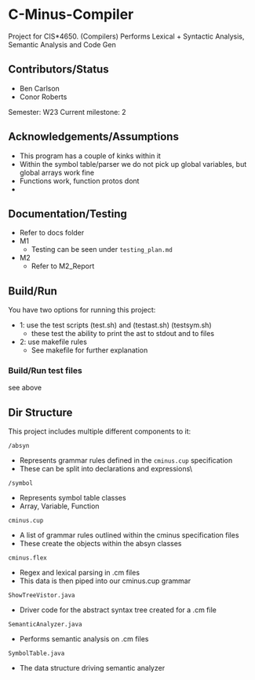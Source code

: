 # C-Minus-Compiler

Project for CIS*4650. (Compilers) Performs Lexical + Syntactic Analysis, Semantic Analysis and Code Gen

## Contributors/Status

- Ben Carlson
- Conor Roberts

Semester: W23
Current milestone: 2

## Acknowledgements/Assumptions

- This program has a couple of kinks within it
- Within the symbol table/parser we do not pick up global variables, but global arrays work fine
- Functions work, function protos dont
- 

## Documentation/Testing

- Refer to docs folder
- M1
  - Testing can be seen under `testing_plan.md`
- M2
  - Refer to  M2_Report

## Build/Run

You have two options for running this project:

- 1: use the test scripts (test.sh) and (testast.sh) (testsym.sh)
  - these test the ability to print the ast to stdout and to files
- 2: use makefile rules
  - See makefile for further explanation

### Build/Run test files

see above

## Dir Structure

This project includes multiple different components to it:

`/absyn`

- Represents grammar rules defined in the `cminus.cup` specification
- These can be split into declarations and expressions\

`/symbol`

- Represents symbol table classes
- Array, Variable, Function

`cminus.cup`

- A list of grammar rules outlined within the cminus specification files
- These create the objects within the absyn classes

`cminus.flex`

- Regex and lexical parsing in .cm files
- This data is then piped into our cminus.cup grammar

`ShowTreeVistor.java`

- Driver code for the abstract syntax tree created for a .cm file

`SemanticAnalyzer.java`

- Performs semantic analysis on .cm files

`SymbolTable.java`

- The data structure driving semantic analyzer
